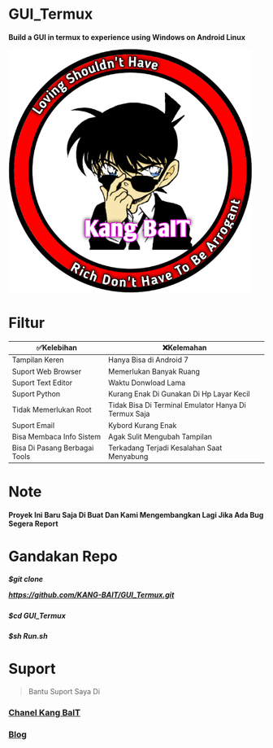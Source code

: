 # GUI_Termux
<h4>Build a GUI in termux to experience using Windows on Android Linux





























![GitHub Logo](/docs/20210322_094134.png)




# Filtur



  ✅Kelebihan  | ❌Kelemahan 
----------- | -----------
Tampilan Keren | Hanya Bisa di Android 7 
Suport Web Browser | Memerlukan Banyak Ruang
Suport Text Editor | Waktu Donwload Lama
Suport Python | Kurang Enak Di Gunakan Di Hp Layar Kecil
Tidak Memerlukan Root | Tidak Bisa Di Terminal Emulator Hanya Di Termux Saja
Suport Email | Kybord Kurang Enak
Bisa Membaca Info Sistem | Agak Sulit Mengubah Tampilan
Bisa Di Pasang Berbagai Tools | Terkadang Terjadi Kesalahan Saat Menyabung


# Note

<h4>Proyek Ini Baru Saja Di Buat Dan Kami Mengembangkan Lagi Jika Ada Bug Segera Report


# Gandakan Repo

<h5>$git clone

https://github.com/KANG-BAIT/GUI_Termux.git
<h5>$cd GUI_Termux
<h5>$sh Run.sh





# Suport
>Bantu Suport Saya Di 

<h3><a href="https://youtube.com/c/KangBaIT">Chanel Kang BaIT</a>



<h3><a href="kang-bait.blogspot.com">Blog</a>
